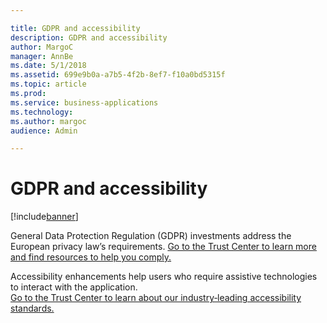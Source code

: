 ```yaml
---

title: GDPR and accessibility
description: GDPR and accessibility
author: MargoC
manager: AnnBe
ms.date: 5/1/2018
ms.assetid: 699e9b0a-a7b5-4f2b-8ef7-f10a0bd5315f
ms.topic: article
ms.prod: 
ms.service: business-applications
ms.technology: 
ms.author: margoc
audience: Admin

---
```

#  GDPR and accessibility




[!include[banner](../../../includes/banner.md)]

General Data Protection Regulation (GDPR) investments address the European
privacy law’s requirements. [Go to the Trust Center to learn more and find
resources to help you
comply.](https://www.microsoft.com/en-us/TrustCenter/Privacy/gdpr/default.aspx)

Accessibility enhancements help users who require assistive technologies to
interact with the application.  
[Go to the Trust Center to learn about our industry‑leading accessibility
standards.](https://www.microsoft.com/en-us/trustcenter/compliance/accessibility)
